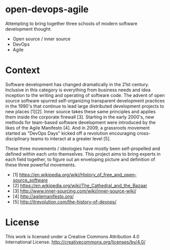 open-devops-agile
=================

Attempting to bring together three schools of modern software development thought:
- Open source / inner source
- DevOps
- Agile

Context
=======

Software development has changed dramatically in the 21st century. Inclusive in this category is everything from business needs and idea inception to the writing and operating of software code. The advent of open source software spurred self-organizing transparent development practices in the 1990's that continue to lead large distributed development projects to new places [1][2]. Inner source takes these same principles and applies them inside the corporate firewall [3]. Starting in the early 2000's, new methods for team-based software development were introduced by the likes of the Agile Manifesto [4]. And in 2009, a grassroots movement started as "DevOps Days" kicked off a revolution encouraging cross-disciplinary teams to interact at a greater level [5].

These three movements / ideologies have mostly been self-propelled and defined within each unto themselves. This project aims to bring experts in each field together, to figure out an enveloping picture and definition of these three powerful movements.

- [1] https://en.wikipedia.org/wiki/History_of_free_and_open-source_software
- [2] https://en.wikipedia.org/wiki/The_Cathedral_and_the_Bazaar
- [3] http://www.inner-sourcing.com/wiki/inner-source-wiki/
- [4] http://agilemanifesto.org/
- [5] http://itrevolution.com/the-history-of-devops/

License
=======
This work is licensed under a Creative Commons Attribution 4.0 International License.
http://creativecommons.org/licenses/by/4.0/



